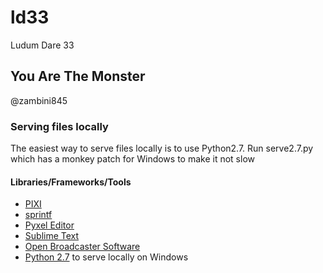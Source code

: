 # ld33
Ludum Dare 33

## You Are The Monster ##

@zambini845

### Serving files locally ###
The easiest way to serve files locally is to use Python2.7. Run
    serve2.7.py
which has a monkey patch for Windows to make it not slow

#### Libraries/Frameworks/Tools ####
* [PIXI][1]
* [sprintf][2]
* [Pyxel Editor][3]
* [Sublime Text][4]
* [Open Broadcaster Software][5]
* [Python 2.7][6] to serve locally on Windows


[1]: http://www.pixijs.com/
[2]: https://github.com/alexei/sprintf.js
[3]: http://pyxeledit.com/
[4]: http://www.sublimetext.com/
[5]: https://obsproject.com/
[6]: http://python.org
